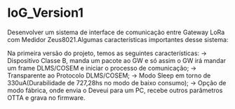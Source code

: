 # IoG_Version1

Desenvolver um sistema de interface de comunicação entre Gateway LoRa com Medidor Zeus8021.Algumas características importantes desse sistema:

Na primeira versão do projeto, temos as seguintes características:
 -> Dispositivo Classe B, manda um pacote ao GW e só assim o GW irá mandar um frame DLMS/COSEM e iniciar o processo de comunicação;
 -> Transparente ao Protocolo DLMS/COSEM;
 -> Modo Sleep em torno de 330uA(Durabilidade de 727,28hs no modo de baixo consumo);
 -> Opção de modo fábrica, onde envia o Deveui para um PC, recebe outros parâmetros OTTA e grava no firmware. 

 
 
